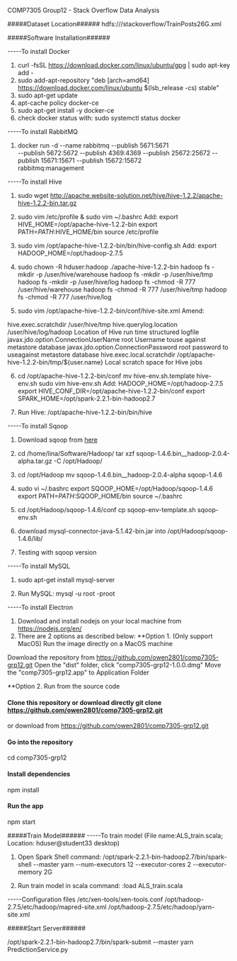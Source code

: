 COMP7305 Group12 - Stack Overflow Data Analysis

#####Dataset Location######
hdfs:///stackoverflow/TrainPosts26G.xml


#####Software Installation######

-----To install Docker

1. curl -fsSL https://download.docker.com/linux/ubuntu/gpg | sudo apt-key add -
2. sudo add-apt-repository "deb [arch=amd64] https://download.docker.com/linux/ubuntu $(lsb_release -cs) stable"
3. sudo apt-get update
4. apt-cache policy docker-ce
5. sudo apt-get install -y docker-ce
6. check docker status with: sudo systemctl status docker


-----To install RabbitMQ

1. docker run -d --name rabbitmq --publish 5671:5671 \
 --publish 5672:5672 --publish 4369:4369 --publish 25672:25672 --publish 15671:15671 --publish 15672:15672 \
rabbitmq:management



-----To install Hive
1. sudo wget http://apache.website-solution.net/hive/hive-1.2.2/apache-hive-1.2.2-bin.tar.gz

2. sudo vim /etc/profile & sudo vim ~/.bashrc
Add:
export HIVE_HOME=/opt/apache-hive-1.2.2-bin
export PATH=$PATH:$HIVE_HOME/bin
source /etc/profile

3. sudo vim /opt/apache-hive-1.2.2-bin/bin/hive-config.sh
Add:
export HADOOP_HOME=/opt/hadoop-2.7.5

4. sudo chown -R  hduser:hadoop ./apache-hive-1.2.2-bin
hadoop fs -mkdir -p /user/hive/warehouse
hadoop fs -mkdir -p /user/hive/tmp
hadoop fs -mkdir -p /user/hive/log
hadoop fs -chmod -R 777 /user/hive/warehouse
hadoop fs -chmod -R 777 /user/hive/tmp
hadoop fs -chmod -R 777 /user/hive/log

5. sudo vim /opt/apache-hive-1.2.2-bin/conf/hive-site.xml
Amend:
<property>  
    <name>hive.exec.scratchdir</name>  
    <value>/user/hive/tmp</value>  
</property>
<property>  
    <name>hive.querylog.location</name>  
    <value>/user/hive/log/hadoop</value>  
    <description>Location of Hive run time structured logfile</description>  
</property>
<property>  
    <name>javax.jdo.option.ConnectionUserName</name>  
    <value>root</value>  
    <description>Username touse against metastore database</description>  
</property> 
<property>  
    <name>javax.jdo.option.ConnectionPassword</name>  
    <value>root</value>  
    <description>password to useagainst metastore database</description>  
</property> 
<property>
    <name>hive.exec.local.scratchdir</name>
    <value>/opt/apache-hive-1.2.2-bin/tmp/${user.name}</value>
    <description>Local scratch space for Hive jobs</description>
</property>

6. cd /opt/apache-hive-1.2.2-bin/conf
mv hive-env.sh.template hive-env.sh
sudo vim hive-env.sh
Add:
HADOOP_HOME=/opt/hadoop-2.7.5
export HIVE_CONF_DIR=/opt/apache-hive-1.2.2-bin/conf
export SPARK_HOME=/opt/spark-2.2.1-bin-hadoop2.7

7. Run Hive:
/opt/apache-hive-1.2.2-bin/bin/hive


-----To install Sqoop

1. Download sqoop from [here](http://archive.apache.org/dist/sqoop/1.4.6/)

2. cd /home/lina/Software/Hadoop/
tar xzf sqoop-1.4.6.bin__hadoop-2.0.4-alpha.tar.gz -C /opt/Hadoop/

3. cd /opt/Hadoop
mv sqoop-1.4.6.bin__hadoop-2.0.4-alpha sqoop-1.4.6

4. sudo vi ~/.bashrc 
   export SQOOP_HOME=/opt/Hadoop/sqoop-1.4.6
   export PATH=$PATH:$SQOOP_HOME/bin 
   source ~/.bashrc
5. cd /opt/Hadoop/sqoop-1.4.6/conf
cp sqoop-env-template.sh sqoop-env.sh

6. download mysql-connector-java-5.1.42-bin.jar into /opt/Hadoop/sqoop-1.4.6/lib/

7. Testing with sqoop version

 
-----To install MySQL

1. sudo apt-get install mysql-server

2. Run MySQL: mysql -u root -proot


-----To install Electron
1. Download and install nodejs on your local machine from https://nodejs.org/en/
2. There are 2 options as described below:
**Option 1. (Only support MacOS) Run the image directly on a MacOS machine

Download the repository from https://github.com/owen2801/comp7305-grp12.git
Open the "dist" folder, click "comp7305-grp12-1.0.0.dmg"
Move the "comp7305-grp12.app" to Application Folder

**Option 2. Run from the source code

#### Clone this repository or download directly git clone https://github.com/owen2801/comp7305-grp12.git ####
or
download from https://github.com/owen2801/comp7305-grp12.git
#### Go into the repository ####
cd comp7305-grp12
#### Install dependencies ####
npm install
#### Run the app ####
npm start


#####Train Model######
-----To train model
(File name:ALS_train.scala; Location: hduser@student33 desktop)

1. Open Spark Shell command:
/opt/spark-2.2.1-bin-hadoop2.7/bin/spark-shell --master yarn --num-executors 12 --executor-cores 2 --executor-memory 2G

2. Run train model in scala command:
:load ALS_train.scala


-----Configuration files
/etc/xen-tools/xen-tools.conf
/opt/hadoop-2.7.5/etc/hadoop/mapred-site.xml
/opt/hadoop-2.7.5/etc/hadoop/yarn-site.xml

#####Start Server######

/opt/spark-2.2.1-bin-hadoop2.7/bin/spark-submit --master yarn PredictionService.py